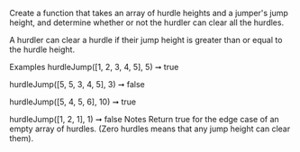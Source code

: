 Create a function that takes an array of hurdle heights and a jumper's jump height, and determine whether or not the hurdler can clear all the hurdles.

A hurdler can clear a hurdle if their jump height is greater than or equal to the hurdle height.

Examples
hurdleJump([1, 2, 3, 4, 5], 5) ➞ true

hurdleJump([5, 5, 3, 4, 5], 3) ➞ false

hurdleJump([5, 4, 5, 6], 10) ➞ true

hurdleJump([1, 2, 1], 1) ➞ false
Notes
Return true for the edge case of an empty array of hurdles. (Zero hurdles means that any jump height can clear them).